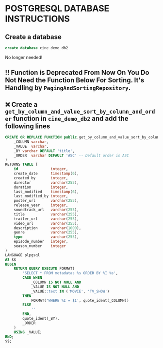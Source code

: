 # POSTGRESQL DATABASE INSTRUCTIONS

## Create a database

```sql
create database cine_demo_db2
```

No longer needed!
## !! Function is Deprecated From Now On You Do Not Need the Function Below For Sorting. It's Handling by `PagingAndSortingRepository`. 
## ❌ Create a `get_by_column_and_value_sort_by_column_and_order` function in `cine_demo_db2` and add the following lines

```sql
CREATE OR REPLACE FUNCTION public.get_by_column_and_value_sort_by_column_and_order(
    _COLUMN varchar,
    _VALUE  varchar,
    _BY varchar DEFAULT 'title',
    _ORDER  varchar DEFAULT 'ASC' -- Default order is ASC
)
RETURNS TABLE (
    id               integer,
    create_date      timestamp(6),
    created_by       integer,
    director         varchar(255),
    duration         integer,
    last_modified    timestamp(6),
    last_modified_by integer,
    poster_url       varchar(255),
    release_year     integer,
    soundtrack_url   varchar(255),
    title            varchar(255),
    trailer_url      varchar(255),
    video_url        varchar(255),
    description      varchar(1000),
    genre            varchar(255),
    type             varchar(255),
    episode_number   integer,
    season_number    integer
)
LANGUAGE plpgsql
AS $$
BEGIN
    RETURN QUERY EXECUTE FORMAT(
        'SELECT * FROM metadatas %s ORDER BY %I %s',
        CASE WHEN
            _COLUMN IS NOT NULL AND
            _VALUE IS NOT NULL AND
            _VALUE::text IN ('MOVIE', 'TV_SHOW')
        THEN
            FORMAT('WHERE %I = $1', quote_ident(_COLUMN))   
        ELSE
            ''
        END,
        quote_ident(_BY),
        _ORDER
    )
    USING _VALUE;
END;
$$;
```


